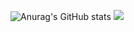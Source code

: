 ![Anurag's GitHub stats](https://github-readme-stats.vercel.app/api?username=VagTsop)
<span>
<img src="https://github-readme-stats.vercel.app/api/top-langs/?username=VagTsop" />
</span>

<codersrank-summary username="VagTsop"></codersrank-summary>
<script src="https://unpkg.com/@codersrank/summary@x.x.x/codersrank-summary.min.js"></script>

